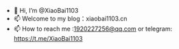 - 👋 Hi, I’m @XiaoBai1103
- 📫 Welcome to my blog：xiaobai1103.cn
- 📫 How to reach me :1920227256@qq.com or telegram: https://t.me/XiaoBai1103

<!---
XiaoBai1103/XiaoBai1103 is a ✨ special ✨ repository because its `README.md` (this file) appears on your GitHub profile.
You can click the Preview link to take a look at your changes.
--->
